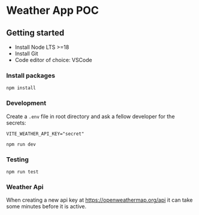 # Weather App POC

## Getting started

- Install Node LTS >=18
- Install Git
- Code editor of choice: VSCode

### Install packages

`npm install`

### Development

Create a `.env` file in root directory and ask a fellow developer for the secrets:

```env
VITE_WEATHER_API_KEY="secret"
```

`npm run dev`

### Testing

`npm run test`

### Weather Api

When creating a new api key at https://openweathermap.org/api it can take some minutes before it is active.
